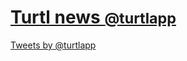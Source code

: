 <div class="twitter">
    <h1><a href="https://twitter.com/turtlapp">Turtl news <small>@turtlapp</small></a></h1>
    <a
        class="twitter-timeline"
        data-dnt="true"
        href="https://twitter.com/turtlapp"
        data-tweet-limit="6"
        data-chrome="noheader nofooter transparent"
        data-widget-id="382037759679934465">Tweets by @turtlapp</a>
    <script>!function(d,s,id){var js,fjs=d.getElementsByTagName(s)[0],p=/^http:/.test(d.location)?'http':'https';if(!d.getElementById(id)){js=d.createElement(s);js.id=id;js.src=p+"://platform.twitter.com/widgets.js";fjs.parentNode.insertBefore(js,fjs);}}(document,"script","twitter-wjs");</script>
    <script src="/js/twitter_fix.js"></script>
</div>

